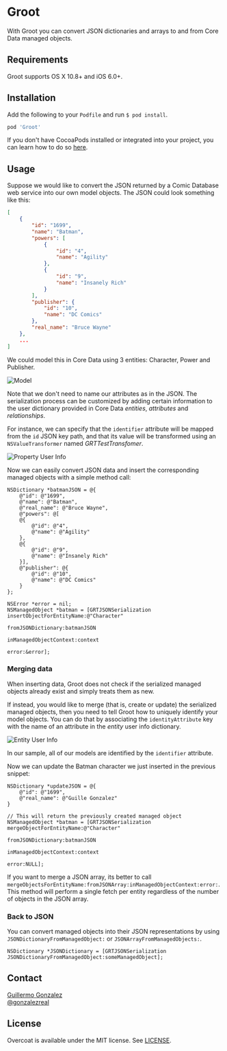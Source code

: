 # Groot
With Groot you can convert JSON dictionaries and arrays to and from Core Data managed objects.

## Requirements
Groot supports OS X 10.8+ and iOS 6.0+.

## Installation
Add the following to your `Podfile` and run `$ pod install`.

``` ruby
pod 'Groot'
```

If you don't have CocoaPods installed or integrated into your project, you can learn how to do so [here](http://cocoapods.org).

## Usage
Suppose we would like to convert the JSON returned by a Comic Database web service into our own model objects. The JSON could look something like this:

```json
[
    {
        "id": "1699",
        "name": "Batman",
        "powers": [
            {
                "id": "4",
                "name": "Agility"
            },
            {
                "id": "9",
                "name": "Insanely Rich"
            }
        ],
        "publisher": {
            "id": "10",
            "name": "DC Comics"
        },
        "real_name": "Bruce Wayne"
    },
	...
]
```

We could model this in Core Data using 3 entities: Character, Power and Publisher.

![Model](https://raw.githubusercontent.com/gonzalezreal/Groot/master/Images/sample-model.jpg)

Note that we don't need to name our attributes as in the JSON. The serialization process can be customized by adding certain information to the user dictionary provided in Core Data *entities*, *attributes* and *relationships*.

For instance, we can specify that the `identifier` attribute will be mapped from the `id` JSON key path, and that its value will be transformed using an `NSValueTransformer` named *GRTTestTransfomer*.

![Property User Info](https://raw.githubusercontent.com/gonzalezreal/Groot/master/Images/property-userInfo.jpg)

Now we can easily convert JSON data and insert the corresponding managed objects with a simple method call:

```objc
NSDictionary *batmanJSON = @{
	@"id": @"1699",
	@"name": @"Batman",
	@"real_name": @"Bruce Wayne",
	@"powers": @[
	@{
		@"id": @"4",
		@"name": @"Agility"
	},
	@{
		@"id": @"9",
		@"name": @"Insanely Rich"
	}],
	@"publisher": @{
		@"id": @"10",
		@"name": @"DC Comics"
	}
};

NSError *error = nil;
NSManagedObject *batman = [GRTJSONSerialization insertObjectForEntityName:@"Character"
													   fromJSONDictionary:batmanJSON
												   inManagedObjectContext:context
														            error:&error];
```

### Merging data

When inserting data, Groot does not check if the serialized managed objects already exist and simply treats them as new.

If instead, you would like to merge (that is, create or update) the serialized managed objects, then you need to tell Groot how to uniquely identify your model objects. You can do that by associating the `identityAttribute` key with the name of an attribute in the *entity* user info dictionary.

![Entity User Info](https://raw.githubusercontent.com/gonzalezreal/Groot/master/Images/entity-userInfo.jpg)

In our sample, all of our models are identified by the `identifier` attribute.

Now we can update the Batman character we just inserted in the previous snippet:

```objc
NSDictionary *updateJSON = @{
	@"id": @"1699",
	@"real_name": @"Guille Gonzalez"
}

// This will return the previously created managed object
NSManagedObject *batman = [GRTJSONSerialization mergeObjectForEntityName:@"Character"
													  fromJSONDictionary:batmanJSON
												  inManagedObjectContext:context
														           error:NULL];
```

If you want to merge a JSON array, its better to call `mergeObjectsForEntityName:fromJSONArray:inManagedObjectContext:error:`. This method will perform a single fetch per entity regardless of the number of objects in the JSON array.

### Back to JSON

You can convert managed objects into their JSON representations by using `JSONDictionaryFromManagedObject:` or `JSONArrayFromManagedObjects:`.

```objc
NSDictionary *JSONDictionary = [GRTJSONSerialization JSONDictionaryFromManagedObject:someManagedObject];
```

## Contact
[Guillermo Gonzalez](http://github.com/gonzalezreal)  
[@gonzalezreal](https://twitter.com/gonzalezreal)

## License
Overcoat is available under the MIT license. See [LICENSE](https://github.com/gonzalezreal/Groot/blob/master/LICENSE).
